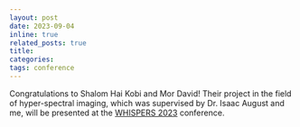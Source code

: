 ```yaml
---
layout: post
date: 2023-09-04
inline: true
related_posts: true
title: 
categories: 
tags: conference
---
```

Congratulations to Shalom Hai Kobi and Mor David! Their project in the field of hyper-spectral imaging, which was supervised by Dr. Isaac August and me, will be presented at the [WHISPERS 2023](https://www.ieee-whispers.com/) conference.